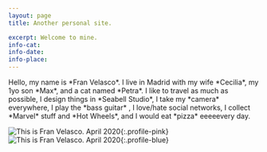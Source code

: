 ```yaml
---
layout: page
title: Another personal site.

excerpt: Welcome to mine.
info-cat:
info-date: 
info-place: 
---
```


<span class="big-text">
Hello, my name is *Fran Velasco*. I live in Madrid with my wife *Cecilia*, my 1yo son *Max*, and a cat named *Petra*. I like to travel as much as possible, I design things in *Seabell Studio*, I take my *camera* everywhere, I play the *bass guitar* , I love/hate social networks, I collect *Marvel* stuff and *Hot Wheels*, and I would eat *pizza* eeeeevery day.
</span>

<br>

![This is Fran Velasco. April 2020](../assets/imgs/fran-profile-pink.jpg){:.profile-pink}
![This is Fran Velasco. April 2020](../assets/imgs/fran-profile-blue.jpg){:.profile-blue}